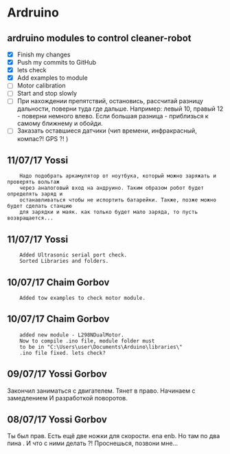 # Ardruino
## ardruino modules to control cleaner-robot
- [x] Finish my changes
- [X] Push my commits to GitHub
- [X] lets check
- [X] Add examples to module
- [ ] Motor calibration
- [ ] Start and stop slowly
- [ ] При нахождении препятствий, остановись, рассчитай разницу дальности, поверни туда где дальше.
	  Например: левый 10, правый 12 - поверни немного влево. Если большая разница - приблизься к
	  самому ближнему и обойди.
- [ ] Заказать оставшиеся датчики (чип времени, инфракрасный, компас?! GPS ?! ) 

## 11/07/17  	Yossi
```
	Надо подобрать аркамулятор от ноутбука, который можно заряжать и проверять вольтаж
	через аналоговый вход на андруино. Таким образом робот будет определять заряд и 
	останавливаться чтобы не испортить батарейки. Также, позже можно будет сделать станцию
	для зарядки и маяк. как только будет мало заряда, то пусть возвращается...
```
## 11/07/17  	Yossi
```
	Added Ultrasonic serial port check. 
	Sorted Libraries and folders.
```

## 10/07/17  	Chaim Gorbov
```
	Added tow examples to check motor module.
```

## 10/07/17 	Chaim Gorbov
```
	added new module - L298NDualMotor.
	Now to compile .ino file, module folder must
	to be in "C:\Users\user\Documents\Arduino\libraries\"
	.ino file fixed. lets check?
```

## 09/07/17		Yossi Gorbov
 Закончил заниматься с двигателем. Тянет в право. Начинаем с замедлением И разработкой поворотов.

## 08/07/17 	Yossi Gorbov
 Ты был прав. Есть ещё две ножки для скорости. ena enb. Но там по два пина . И что с ними делать ?! Проснешься, позвони мне...

